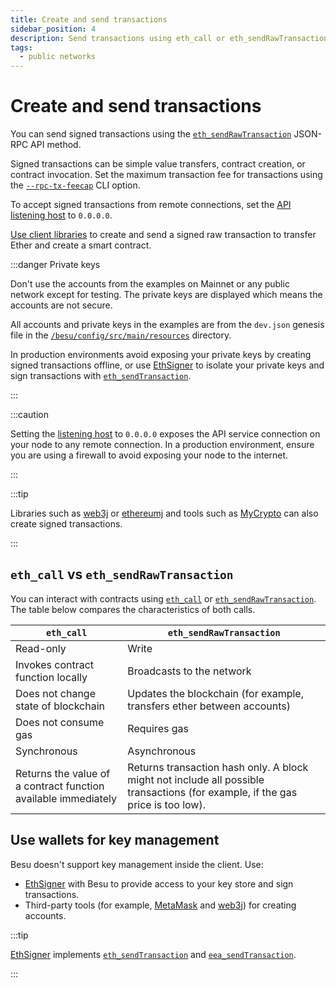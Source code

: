 ```yaml
---
title: Create and send transactions
sidebar_position: 4
description: Send transactions using eth_call or eth_sendRawTransaction.
tags:
  - public networks
---
```


# Create and send transactions

You can send signed transactions using the [`eth_sendRawTransaction`](../reference/api/index.md#eth_sendrawtransaction) JSON-RPC API method.

Signed transactions can be simple value transfers, contract creation, or contract invocation. Set the maximum transaction fee for transactions using the [`--rpc-tx-feecap`](../reference/cli/options.md#rpc-tx-feecap) CLI option.

To accept signed transactions from remote connections, set the [API listening host](use-besu-api/index.md#service-hosts) to `0.0.0.0`.

[Use client libraries](develop/client-libraries.md) to create and send a signed raw transaction to transfer Ether and create a smart contract.

:::danger Private keys

Don't use the accounts from the examples on Mainnet or any public network except for testing. The private keys are displayed which means the accounts are not secure.

All accounts and private keys in the examples are from the `dev.json` genesis file in the [`/besu/config/src/main/resources`](https://github.com/hyperledger/besu/tree/master/config/src/main/resources) directory.

In production environments avoid exposing your private keys by creating signed transactions offline, or use [EthSigner](https://docs.ethsigner.consensys.net/) to isolate your private keys and sign transactions with [`eth_sendTransaction`](https://docs.ethsigner.consensys.net/Reference/API-Methods#eth_sendtransaction).

:::

:::caution

Setting the [listening host](use-besu-api/index.md#service-hosts) to `0.0.0.0` exposes the API service connection on your node to any remote connection. In a production environment, ensure you are using a firewall to avoid exposing your node to the internet.

:::

:::tip

Libraries such as [web3j](https://github.com/web3j/web3j) or [ethereumj](https://github.com/ethereum/ethereumj) and tools such as [MyCrypto](https://mycrypto.com/) can also create signed transactions.

:::

## `eth_call` vs `eth_sendRawTransaction`

You can interact with contracts using [`eth_call`](../reference/api/index.md#eth_call) or [`eth_sendRawTransaction`](../reference/api/index.md#eth_sendrawtransaction). The table below compares the characteristics of both calls.

| `eth_call` | `eth_sendRawTransaction` |
| --- | --- |
| Read-only | Write |
| Invokes contract function locally | Broadcasts to the network |
| Does not change state of blockchain | Updates the blockchain (for example, transfers ether between accounts) |
| Does not consume gas | Requires gas |
| Synchronous | Asynchronous |
| Returns the value of a contract function available immediately | Returns transaction hash only. A block might not include all possible transactions (for example, if the gas price is too low). |

## Use wallets for key management

Besu doesn't support key management inside the client. Use:

- [EthSigner](http://docs.ethsigner.consensys.net/en/latest/) with Besu to provide access to your key store and sign transactions.
- Third-party tools (for example, [MetaMask](https://metamask.io/) and [web3j](https://web3j.io/)) for creating accounts.

:::tip

[EthSigner](http://docs.ethsigner.consensys.net/en/latest/) implements [`eth_sendTransaction`](https://docs.ethsigner.consensys.net/Reference/API-Methods#eth_sendtransaction) and [`eea_sendTransaction`](https://docs.ethsigner.consensys.net/Reference/API-Methods#eea_sendtransaction).

:::
